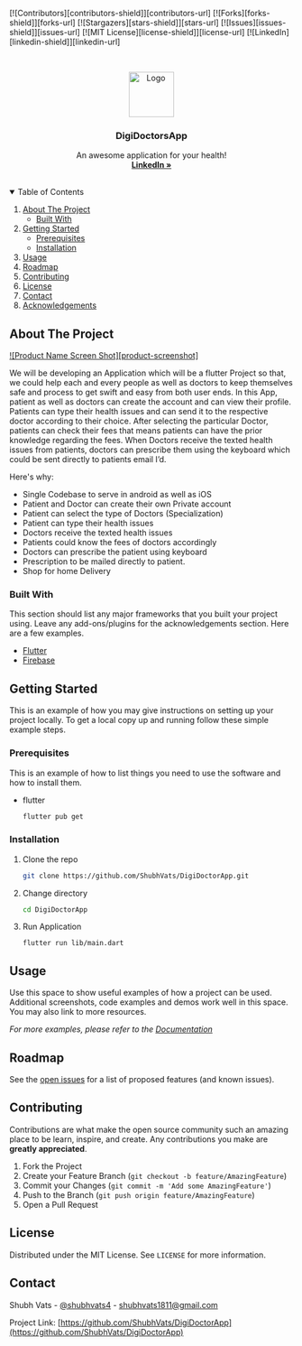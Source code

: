 <!--
*** Thanks for checking out the Best-README-Template. If you have a suggestion
*** that would make this better, please fork the repo and create a pull request
*** or simply open an issue with the tag "enhancement".
*** Thanks again! Now go create something AMAZING! :D
-->



<!-- PROJECT SHIELDS -->
<!--
*** I'm using markdown "reference style" links for readability.
*** Reference links are enclosed in brackets [ ] instead of parentheses ( ).
*** See the bottom of this document for the declaration of the reference variables
*** for contributors-url, forks-url, etc. This is an optional, concise syntax you may use.
*** https://www.markdownguide.org/basic-syntax/#reference-style-links
-->
[![Contributors][contributors-shield]][contributors-url]
[![Forks][forks-shield]][forks-url]
[![Stargazers][stars-shield]][stars-url]
[![Issues][issues-shield]][issues-url]
[![MIT License][license-shield]][license-url]
[![LinkedIn][linkedin-shield]][linkedin-url]



<!-- PROJECT LOGO -->
<br />
<p align="center">
  <a href="https://github.com/othneildrew/Best-README-Template">
    <img src="https://i.pinimg.com/originals/b7/fd/00/b7fd007c24d53de16ddfa963edeea452.jpg" alt="Logo" width="80" height="80">
  </a>

  <h3 align="center">DigiDoctorsApp</h3>

  <p align="center">
    An awesome application for your health!
    <br />
    <a href="www.linkedin.com/in/shubh-vats-034648198"><strong>LinkedIn »</strong></a>
    <br />
    <br />
  </p>
</p>



<!-- TABLE OF CONTENTS -->
<details open="open">
  <summary>Table of Contents</summary>
  <ol>
    <li>
      <a href="#about-the-project">About The Project</a>
      <ul>
        <li><a href="#built-with">Built With</a></li>
      </ul>
    </li>
    <li>
      <a href="#getting-started">Getting Started</a>
      <ul>
        <li><a href="#prerequisites">Prerequisites</a></li>
        <li><a href="#installation">Installation</a></li>
      </ul>
    </li>
    <li><a href="#usage">Usage</a></li>
    <li><a href="#roadmap">Roadmap</a></li>
    <li><a href="#contributing">Contributing</a></li>
    <li><a href="#license">License</a></li>
    <li><a href="#contact">Contact</a></li>
    <li><a href="#acknowledgements">Acknowledgements</a></li>
  </ol>
</details>



<!-- ABOUT THE PROJECT -->
## About The Project

[![Product Name Screen Shot][product-screenshot]](https://example.com)

We will be developing an Application which will be a flutter Project so that, we could help each and
every people as well as doctors to keep themselves safe and process to get swift and easy from both
user ends. In this App, patient as well as doctors can create the account and can view their profile.
Patients can type their health issues and can send it to the respective doctor according to their choice.
After selecting the particular Doctor, patients can check their fees that means patients can have the prior
knowledge regarding the fees. When Doctors receive the texted health issues from patients, doctors can
prescribe them using the keyboard which could be sent directly to patients email I’d.

Here's why:
* Single Codebase to serve in android as well as iOS
* Patient and Doctor can create their own Private account
* Patient can select the type of Doctors (Specialization)
* Patient can type their health issues
* Doctors receive the texted health issues
* Patients could know the fees of doctors accordingly
* Doctors can prescribe the patient using keyboard
* Prescription to be mailed directly to patient.
* Shop for home Delivery

### Built With

This section should list any major frameworks that you built your project using. Leave any add-ons/plugins for the acknowledgements section. Here are a few examples.
* [Flutter](https://flutter.dev)
* [Firebase](https://firebase.google.com/)




<!-- GETTING STARTED -->
## Getting Started

This is an example of how you may give instructions on setting up your project locally.
To get a local copy up and running follow these simple example steps.

### Prerequisites

This is an example of how to list things you need to use the software and how to install them.
* flutter
  ```sh
  flutter pub get
  ```

### Installation

1. Clone the repo
   ```sh
   git clone https://github.com/ShubhVats/DigiDoctorApp.git
   ```
2. Change directory
   ```sh
   cd DigiDoctorApp
   ```
3. Run Application
   ```JS
   flutter run lib/main.dart
   ```



<!-- USAGE EXAMPLES -->
## Usage

Use this space to show useful examples of how a project can be used. Additional screenshots, code examples and demos work well in this space. You may also link to more resources.

_For more examples, please refer to the [Documentation](https://example.com)_



<!-- ROADMAP -->
## Roadmap

See the [open issues](https://github.com/othneildrew/Best-README-Template/issues) for a list of proposed features (and known issues).



<!-- CONTRIBUTING -->
## Contributing

Contributions are what make the open source community such an amazing place to be learn, inspire, and create. Any contributions you make are **greatly appreciated**.

1. Fork the Project
2. Create your Feature Branch (`git checkout -b feature/AmazingFeature`)
3. Commit your Changes (`git commit -m 'Add some AmazingFeature'`)
4. Push to the Branch (`git push origin feature/AmazingFeature`)
5. Open a Pull Request



<!-- LICENSE -->
## License

Distributed under the MIT License. See `LICENSE` for more information.



<!-- CONTACT -->
## Contact

Shubh Vats - [@shubhvats4](https://twitter.com/ShubhVats4) - shubhvats1811@gmail.com

Project Link: [https://github.com/ShubhVats/DigiDoctorApp](https://github.com/ShubhVats/DigiDoctorApp)

